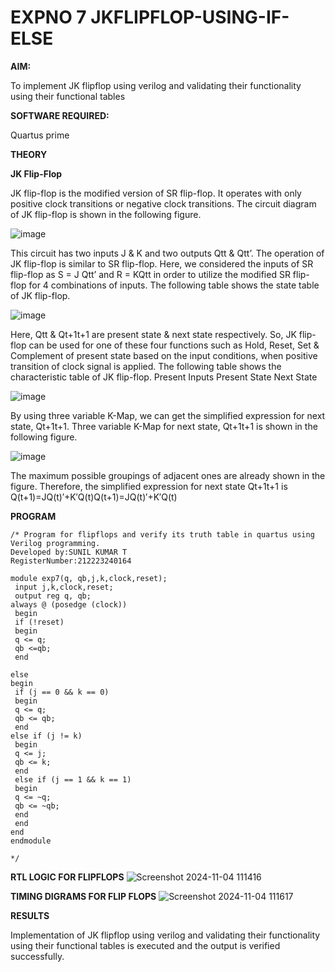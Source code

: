 # EXPNO 7 JKFLIPFLOP-USING-IF-ELSE

**AIM:** 

To implement  JK flipflop using verilog and validating their functionality using their functional tables

**SOFTWARE REQUIRED:**

Quartus prime

**THEORY**

**JK Flip-Flop**

JK flip-flop is the modified version of SR flip-flop. It operates with only positive clock transitions or negative clock transitions. The circuit diagram of JK flip-flop is shown in the following figure.

![image](https://github.com/naavaneetha/JKFLIPFLOP-USING-IF-ELSE/assets/154305477/a649c30b-232b-4558-b188-fd6c09845180)


This circuit has two inputs J & K and two outputs Qtt & Qtt’. The operation of JK flip-flop is similar to SR flip-flop. Here, we considered the inputs of SR flip-flop as S = J Qtt’ and R = KQtt in order to utilize the modified SR flip-flop for 4 combinations of inputs. The following table shows the state table of JK flip-flop.

![image](https://github.com/naavaneetha/JKFLIPFLOP-USING-IF-ELSE/assets/154305477/c4360742-e8a8-4937-b089-c46c0433f9a3)

 
Here, Qtt & Qt+1t+1 are present state & next state respectively. So, JK flip-flop can be used for one of these four functions such as Hold, Reset, Set & Complement of present state based on the input conditions, when positive transition of clock signal is applied. The following table shows the characteristic table of JK flip-flop. Present Inputs Present State Next State
 
![image](https://github.com/naavaneetha/JKFLIPFLOP-USING-IF-ELSE/assets/154305477/6c275261-a6d5-4c37-a3a7-1e88ca11c4cd)

By using three variable K-Map, we can get the simplified expression for next state, Qt+1t+1. Three variable K-Map for next state, Qt+1t+1 is shown in the following figure.
 
![image](https://github.com/naavaneetha/JKFLIPFLOP-USING-IF-ELSE/assets/154305477/5174f41b-0ce0-4329-a372-6d1943ea6673)

The maximum possible groupings of adjacent ones are already shown in the figure. Therefore, the simplified expression for next state Qt+1t+1 is Q(t+1)=JQ(t)′+K′Q(t)Q(t+1)=JQ(t)′+K′Q(t)

**PROGRAM**
```
/* Program for flipflops and verify its truth table in quartus using Verilog programming.
Developed by:SUNIL KUMAR T
RegisterNumber:212223240164

module exp7(q, qb,j,k,clock,reset);
 input j,k,clock,reset;
 output reg q, qb;
always @ (posedge (clock))
 begin
 if (!reset)
 begin
 q <= q;
 qb <=qb;
 end

else
begin
 if (j == 0 && k == 0)
 begin
 q <= q;
 qb <= qb;
 end
else if (j != k)
 begin
 q <= j;
 qb <= k;
 end
 else if (j == 1 && k == 1)
 begin
 q <= ~q;
 qb <= ~qb;
 end
 end
end
endmodule

*/
```

**RTL LOGIC FOR FLIPFLOPS**
![Screenshot 2024-11-04 111416](https://github.com/user-attachments/assets/fccebc77-132a-4384-a16e-cb9127a62c92)


**TIMING DIGRAMS FOR FLIP FLOPS**
![Screenshot 2024-11-04 111617](https://github.com/user-attachments/assets/165f74c3-d5c7-45d1-8c29-23ad1e2f560a)


**RESULTS**

Implementation of JK flipflop using verilog and validating their functionality using their functional tables is executed and the output is verified successfully.

